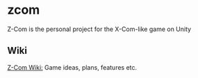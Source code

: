 # zcom

Z-Com is the personal project for the X-Com-like game on Unity

## Wiki

[Z-Com Wiki:](https://github.com/Mortas/zcom/wiki) Game ideas, plans, features etc.
